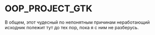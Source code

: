 OOP_PROJECT_GTK
===============
В общем, этот чудесный по непонятным причинам неработающий исходник полежит тут до тех пор, пока я с ним не разберусь.
